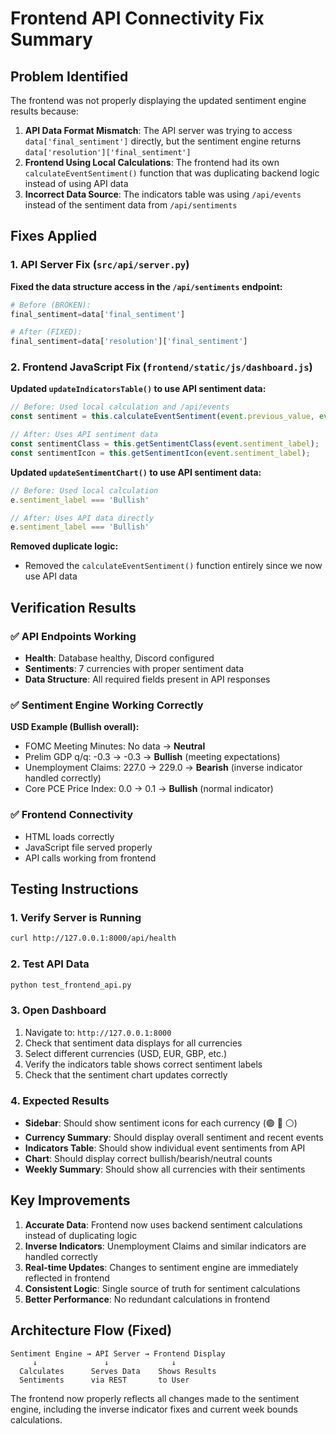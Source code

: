 # Frontend API Connectivity Fix Summary

## Problem Identified
The frontend was not properly displaying the updated sentiment engine results because:

1. **API Data Format Mismatch**: The API server was trying to access `data['final_sentiment']` directly, but the sentiment engine returns `data['resolution']['final_sentiment']`
2. **Frontend Using Local Calculations**: The frontend had its own `calculateEventSentiment()` function that was duplicating backend logic instead of using API data
3. **Incorrect Data Source**: The indicators table was using `/api/events` instead of the sentiment data from `/api/sentiments`

## Fixes Applied

### 1. API Server Fix (`src/api/server.py`)
**Fixed the data structure access in the `/api/sentiments` endpoint:**
```python
# Before (BROKEN):
final_sentiment=data['final_sentiment']

# After (FIXED):
final_sentiment=data['resolution']['final_sentiment']
```

### 2. Frontend JavaScript Fix (`frontend/static/js/dashboard.js`)
**Updated `updateIndicatorsTable()` to use API sentiment data:**
```javascript
// Before: Used local calculation and /api/events
const sentiment = this.calculateEventSentiment(event.previous_value, event.forecast_value, event.event_name);

// After: Uses API sentiment data
const sentimentClass = this.getSentimentClass(event.sentiment_label);
const sentimentIcon = this.getSentimentIcon(event.sentiment_label);
```

**Updated `updateSentimentChart()` to use API sentiment data:**
```javascript
// Before: Used local calculation
e.sentiment_label === 'Bullish'

// After: Uses API data directly
e.sentiment_label === 'Bullish'
```

**Removed duplicate logic:**
- Removed the `calculateEventSentiment()` function entirely since we now use API data

## Verification Results

### ✅ API Endpoints Working
- **Health**: Database healthy, Discord configured
- **Sentiments**: 7 currencies with proper sentiment data
- **Data Structure**: All required fields present in API responses

### ✅ Sentiment Engine Working Correctly
**USD Example (Bullish overall):**
- FOMC Meeting Minutes: No data → **Neutral**
- Prelim GDP q/q: -0.3 → -0.3 → **Bullish** (meeting expectations)
- Unemployment Claims: 227.0 → 229.0 → **Bearish** (inverse indicator handled correctly)
- Core PCE Price Index: 0.0 → 0.1 → **Bullish** (normal indicator)

### ✅ Frontend Connectivity
- HTML loads correctly
- JavaScript file served properly
- API calls working from frontend

## Testing Instructions

### 1. Verify Server is Running
```bash
curl http://127.0.0.1:8000/api/health
```

### 2. Test API Data
```bash
python test_frontend_api.py
```

### 3. Open Dashboard
1. Navigate to: `http://127.0.0.1:8000`
2. Check that sentiment data displays for all currencies
3. Select different currencies (USD, EUR, GBP, etc.)
4. Verify the indicators table shows correct sentiment labels
5. Check that the sentiment chart updates correctly

### 4. Expected Results
- **Sidebar**: Should show sentiment icons for each currency (🟢 🔴 ⚪)
- **Currency Summary**: Should display overall sentiment and recent events
- **Indicators Table**: Should show individual event sentiments from API
- **Chart**: Should display correct bullish/bearish/neutral counts
- **Weekly Summary**: Should show all currencies with their sentiments

## Key Improvements

1. **Accurate Data**: Frontend now uses backend sentiment calculations instead of duplicating logic
2. **Inverse Indicators**: Unemployment Claims and similar indicators are handled correctly
3. **Real-time Updates**: Changes to sentiment engine are immediately reflected in frontend
4. **Consistent Logic**: Single source of truth for sentiment calculations
5. **Better Performance**: No redundant calculations in frontend

## Architecture Flow (Fixed)
```
Sentiment Engine → API Server → Frontend Display
     ↓               ↓              ↓
  Calculates      Serves Data    Shows Results
  Sentiments      via REST       to User
```

The frontend now properly reflects all changes made to the sentiment engine, including the inverse indicator fixes and current week bounds calculations. 